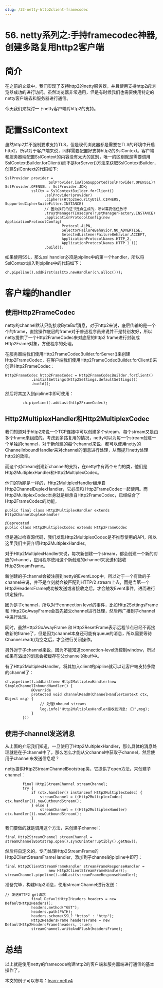 ```yaml
---
slug: /32-netty-http2client-framecodec
---
```


# 56. netty系列之:手持framecodec神器,创建多路复用http2客户端



# 简介

在之前的文章中，我们实现了支持http2的netty服务器，并且使用支持http2的浏览器成功的进行访问。虽然浏览器非常通用，但是有时候我们也需要使用特定的netty客户端去和服务器进行通信。

今天我们来探讨一下netty客户端对http2的支持。

# 配置SslContext

虽然http2并不强制要求支持TLS，但是现代浏览器都是需要在TLS的环境中开启http2，所以对于客户端来说，同样需要配置好支持http2的SslContext。客户端和服务器端配置SslContext的内容没有太大的区别，唯一的区别就是需要调用SslContextBuilder.forClient()而不是forServer()方法来获取SslContextBuilder，创建SslContext的代码如下:

```
SslProvider provider =
                    SslProvider.isAlpnSupported(SslProvider.OPENSSL)? SslProvider.OPENSSL : SslProvider.JDK;
            sslCtx = SslContextBuilder.forClient()
                  .sslProvider(provider)
                  .ciphers(Http2SecurityUtil.CIPHERS, SupportedCipherSuiteFilter.INSTANCE)
                  // 因为我们的证书是自生成的，所以需要信任放行
                  .trustManager(InsecureTrustManagerFactory.INSTANCE)
                  .applicationProtocolConfig(new ApplicationProtocolConfig(
                          Protocol.ALPN,
                          SelectorFailureBehavior.NO_ADVERTISE,
                          SelectedListenerFailureBehavior.ACCEPT,
                          ApplicationProtocolNames.HTTP_2,
                          ApplicationProtocolNames.HTTP_1_1))
                  .build();
```

如果使用SSL，那么ssl handler必须是pipline中的第一个handler，所以将SslContext加入到pipline中的代码如下：

```
ch.pipeline().addFirst(sslCtx.newHandler(ch.alloc()));
```

# 客户端的handler

## 使用Http2FrameCodec

netty的channel默认只能接收ByteBuf消息，对于http2来说，底层传输的是一个个的frame，直接操作底层的frame对于普通程序员来说并不是特别友好，所以netty提供了一个Http2FrameCodec来对底层的http2 frame进行封装成Http2Frame对象，方便程序的处理。

在服务器端我们使用Http2FrameCodecBuilder.forServer()来创建Http2FrameCodec，在客户端我们使用Http2FrameCodecBuilder.forClient()来创建Http2FrameCodec：

```
Http2FrameCodec http2FrameCodec = Http2FrameCodecBuilder.forClient()
            .initialSettings(Http2Settings.defaultSettings())
            .build();
```

然后将其加入到pipline中即可使用：

```
        ch.pipeline().addLast(http2FrameCodec);
```

## Http2MultiplexHandler和Http2MultiplexCodec

我们知道对于http2来说一个TCP连接中可以创建多个stream，每个stream又是由多个frame来组成的。考虑到多路复用的情况，netty可以为每一个stream创建一个单独的channel，对于新创建的每个channel来说，都可以使用netty的ChannelInboundHandler来对channel的消息进行处理，从而提升netty处理http2的效率。

而这个对stream创建新channel的支持，在netty中有两个专门的类，他们是Http2MultiplexHandler和Http2MultiplexCodec。

他们的功能是一样的，Http2MultiplexHandler继承自Http2ChannelDuplexHandler，它必须和 Http2FrameCodec一起使用。而Http2MultiplexCodec本身就是继承自Http2FrameCodec，已经结合了Http2FrameCodec的功能。

```
public final class Http2MultiplexHandler extends Http2ChannelDuplexHandler

@Deprecated
public class Http2MultiplexCodec extends Http2FrameCodec 
```

但是通过检查源代码，我们发现Http2MultiplexCodec是不推荐使用的API，所以这里我们主要介绍Http2MultiplexHandler。

对于Http2MultiplexHandler来说，每次新创建一个stream，都会创建一个新的对应的channel，应用程序使用这个新创建的channel来发送和接收Http2StreamFrame。

新创建的子channel会被注册到netty的EventLoop中，所以对于一个有效的子channel来说，并不是立刻就会被匹配到HTTP/2 stream上去，而是当第一个Http2HeadersFrame成功被发送或者接收之后，才会触发Event事件，进而进行绑定操作。

因为是子channel，所以对于connection level的事件，比如Http2SettingsFrame 和 Http2GoAwayFrame会首先被父channel进行处理，然后再广播到子channel中进行处理。

同时，虽然Http2GoAwayFrame 和 Http2ResetFrame表示远程节点已经不再接收新的frame了，但是因为channel本身还可能有queue的消息，所以需要等待Channel.read()为空之后，才会进行关闭操作。

另外对于子channel来说，因为不能知道connection-level流控制window，所以如果有溢出的消息会被缓存在父channel的buff中。

有了Http2MultiplexHandler，将其加入client的pipline就可以让客户端支持多路的channel了：

```
ch.pipeline().addLast(new Http2MultiplexHandler(new SimpleChannelInboundHandler() {
            @Override
            protected void channelRead0(ChannelHandlerContext ctx, Object msg) {
                // 处理inbound streams
                log.info("Http2MultiplexHandler接收到消息: {}",msg);
            }
        }))
```

## 使用子channel发送消息

从上面的介绍我们知道，一旦使用了Http2MultiplexHandler，那么具体的消息处理就是在子channel中了。那么怎么才能从父channel中获取子channel，然后使用子channel来发送信息呢？

netty提供Http2StreamChannelBootstrap类，它提供了open方法，来创建子channel：

```
        final Http2StreamChannel streamChannel;
        try {
            if (ctx.handler() instanceof Http2MultiplexCodec) {
                streamChannel = ((Http2MultiplexCodec) ctx.handler()).newOutboundStream();
            } else {
                streamChannel = ((Http2MultiplexHandler) ctx.handler()).newOutboundStream();
            }
```

我们要做的就是调用这个方法，来创建子channel：

```
final Http2StreamChannel streamChannel = streamChannelBootstrap.open().syncUninterruptibly().getNow();
```

然后将自定义的，专门处理Http2StreamFrame的Http2ClientStreamFrameHandler，添加到子channel的pipline中即可：

```
final Http2ClientStreamFrameHandler streamFrameResponseHandler =
                    new Http2ClientStreamFrameHandler();
streamChannel.pipeline().addLast(streamFrameResponseHandler);
```

准备完毕，构建http2消息，使用streamChannel进行发送：

```
// 发送HTTP2 get请求
            final DefaultHttp2Headers headers = new DefaultHttp2Headers();
            headers.method("GET");
            headers.path(PATH);
            headers.scheme(SSL? "https" : "http");
            Http2HeadersFrame headersFrame = new DefaultHttp2HeadersFrame(headers, true);
            streamChannel.writeAndFlush(headersFrame);
```

# 总结

以上就是使用netty的framecode构建http2的客户端和服务器端进行通信的基本操作了。

本文的例子可以参考：[learn-netty4](https://github.com/ddean2009/learn-netty4)




